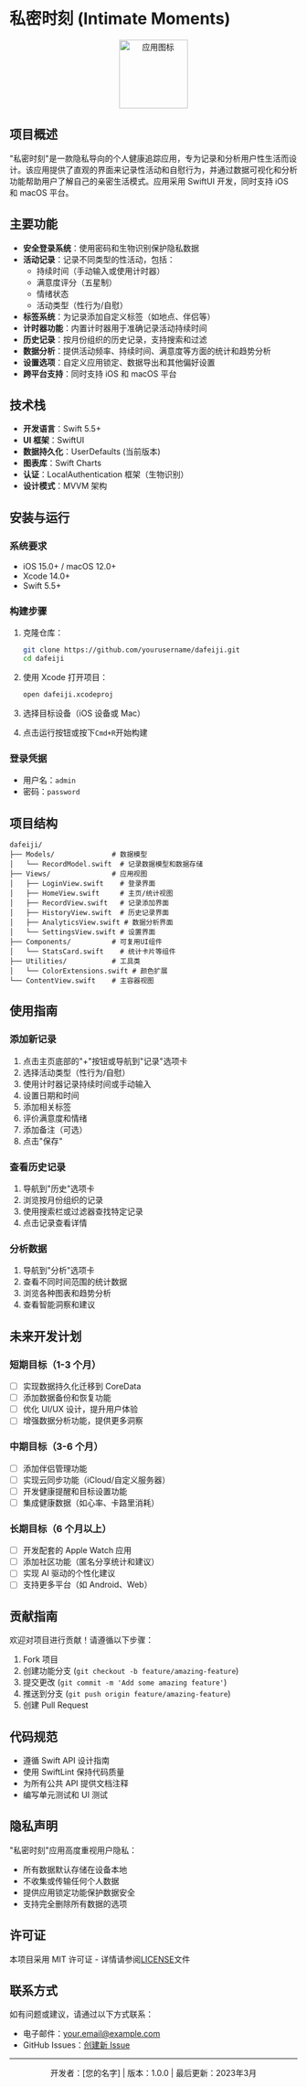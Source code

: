 # 私密时刻 (Intimate Moments)

<p align="center">
  <img src="screenshots/app_icon.png" alt="应用图标" width="120"/>
</p>

## 项目概述

"私密时刻"是一款隐私导向的个人健康追踪应用，专为记录和分析用户性生活而设计。该应用提供了直观的界面来记录性活动和自慰行为，并通过数据可视化和分析功能帮助用户了解自己的亲密生活模式。应用采用 SwiftUI 开发，同时支持 iOS 和 macOS 平台。

## 主要功能

- **安全登录系统**：使用密码和生物识别保护隐私数据
- **活动记录**：记录不同类型的性活动，包括：
  - 持续时间（手动输入或使用计时器）
  - 满意度评分（五星制）
  - 情绪状态
  - 活动类型（性行为/自慰）
- **标签系统**：为记录添加自定义标签（如地点、伴侣等）
- **计时器功能**：内置计时器用于准确记录活动持续时间
- **历史记录**：按月份组织的历史记录，支持搜索和过滤
- **数据分析**：提供活动频率、持续时间、满意度等方面的统计和趋势分析
- **设置选项**：自定义应用锁定、数据导出和其他偏好设置
- **跨平台支持**：同时支持 iOS 和 macOS 平台

## 技术栈

- **开发语言**：Swift 5.5+
- **UI 框架**：SwiftUI
- **数据持久化**：UserDefaults (当前版本)
- **图表库**：Swift Charts
- **认证**：LocalAuthentication 框架（生物识别）
- **设计模式**：MVVM 架构

## 安装与运行

### 系统要求

- iOS 15.0+ / macOS 12.0+
- Xcode 14.0+
- Swift 5.5+

### 构建步骤

1. 克隆仓库：

   ```bash
   git clone https://github.com/yourusername/dafeiji.git
   cd dafeiji
   ```

2. 使用 Xcode 打开项目：

   ```bash
   open dafeiji.xcodeproj
   ```

3. 选择目标设备（iOS 设备或 Mac）

4. 点击运行按钮或按下`Cmd+R`开始构建

### 登录凭据

- 用户名：`admin`
- 密码：`password`

## 项目结构

```
dafeiji/
├── Models/              # 数据模型
│   └── RecordModel.swift  # 记录数据模型和数据存储
├── Views/               # 应用视图
│   ├── LoginView.swift    # 登录界面
│   ├── HomeView.swift     # 主页/统计视图
│   ├── RecordView.swift   # 记录添加界面
│   ├── HistoryView.swift  # 历史记录界面
│   ├── AnalyticsView.swift # 数据分析界面
│   └── SettingsView.swift # 设置界面
├── Components/          # 可复用UI组件
│   └── StatsCard.swift    # 统计卡片等组件
├── Utilities/           # 工具类
│   └── ColorExtensions.swift # 颜色扩展
└── ContentView.swift    # 主容器视图
```

## 使用指南

### 添加新记录

1. 点击主页底部的"+"按钮或导航到"记录"选项卡
2. 选择活动类型（性行为/自慰）
3. 使用计时器记录持续时间或手动输入
4. 设置日期和时间
5. 添加相关标签
6. 评价满意度和情绪
7. 添加备注（可选）
8. 点击"保存"

### 查看历史记录

1. 导航到"历史"选项卡
2. 浏览按月份组织的记录
3. 使用搜索栏或过滤器查找特定记录
4. 点击记录查看详情

### 分析数据

1. 导航到"分析"选项卡
2. 查看不同时间范围的统计数据
3. 浏览各种图表和趋势分析
4. 查看智能洞察和建议

## 未来开发计划

### 短期目标（1-3 个月）

- [ ] 实现数据持久化迁移到 CoreData
- [ ] 添加数据备份和恢复功能
- [ ] 优化 UI/UX 设计，提升用户体验
- [ ] 增强数据分析功能，提供更多洞察

### 中期目标（3-6 个月）

- [ ] 添加伴侣管理功能
- [ ] 实现云同步功能（iCloud/自定义服务器）
- [ ] 开发健康提醒和目标设置功能
- [ ] 集成健康数据（如心率、卡路里消耗）

### 长期目标（6 个月以上）

- [ ] 开发配套的 Apple Watch 应用
- [ ] 添加社区功能（匿名分享统计和建议）
- [ ] 实现 AI 驱动的个性化建议
- [ ] 支持更多平台（如 Android、Web）

## 贡献指南

欢迎对项目进行贡献！请遵循以下步骤：

1. Fork 项目
2. 创建功能分支 (`git checkout -b feature/amazing-feature`)
3. 提交更改 (`git commit -m 'Add some amazing feature'`)
4. 推送到分支 (`git push origin feature/amazing-feature`)
5. 创建 Pull Request

## 代码规范

- 遵循 Swift API 设计指南
- 使用 SwiftLint 保持代码质量
- 为所有公共 API 提供文档注释
- 编写单元测试和 UI 测试

## 隐私声明

"私密时刻"应用高度重视用户隐私：

- 所有数据默认存储在设备本地
- 不收集或传输任何个人数据
- 提供应用锁定功能保护数据安全
- 支持完全删除所有数据的选项

## 许可证

本项目采用 MIT 许可证 - 详情请参阅[LICENSE](LICENSE)文件

## 联系方式

如有问题或建议，请通过以下方式联系：

- 电子邮件：your.email@example.com
- GitHub Issues：[创建新 Issue](https://github.com/yourusername/dafeiji/issues)

---

<p align="center">
  开发者：[您的名字] | 版本：1.0.0 | 最后更新：2023年3月
</p>

